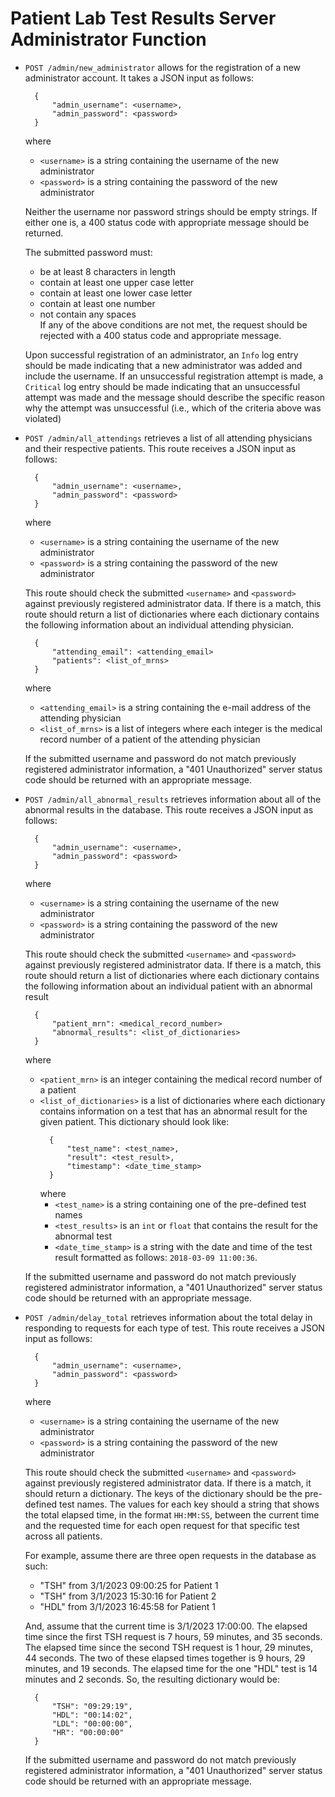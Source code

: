 # Patient Lab Test Results Server Administrator Function
* `POST /admin/new_administrator` allows for the registration of a new
  administrator account.  It takes a JSON input as follows:
    ```
      {
          "admin_username": <username>,
          "admin_password": <password>
      }
    ```
  where
  * `<username>` is a string containing the username of the new administrator
  * `<password>` is a string containing the password of the new administrator

  Neither the username nor password strings should be empty strings.  If either
  one is, a 400 status code with appropriate message should be returned.

  The submitted password must:
  * be at least 8 characters in length
  * contain at least one upper case letter
  * contain at least one lower case letter
  * contain at least one number
  * not contain any spaces  
  If any of the above conditions are not met, the request should be rejected
  with a 400 status code and appropriate message.

  Upon successful registration of an administrator, an `Info` log entry should
  be made indicating that a new administrator was added and include the 
  username.  If an unsuccessful registration attempt is made, a `Critical`
  log entry should be made indicating that an unsuccessful attempt was made
  and the message should describe the specific reason why the attempt was 
  unsuccessful (i.e., which of the criteria above was violated)

* `POST /admin/all_attendings` retrieves a list of all attending physicians
  and their respective patients.  This route receives a JSON input as follows:
    ```
      {
          "admin_username": <username>,
          "admin_password": <password>
      }
    ```
  where
  * `<username>` is a string containing the username of the new administrator
  * `<password>` is a string containing the password of the new administrator
  
  This route should check the submitted `<username>` and `<password>` against
  previously registered administrator data.  If there is a match, this route
  should return a list of dictionaries where each dictionary contains the 
  following information about an individual attending physician.
    ```
      {
          "attending_email": <attending_email>
          "patients": <list_of_mrns>
      }
    ```
  where
  * `<attending_email>` is a string containing the e-mail address of the 
  attending physician
  * `<list_of_mrns>` is a list of integers where each integer is the medical
  record number of a patient of the attending physician

  If the submitted username and password do not match previously registered
  administrator information, a "401 Unauthorized" server status code should
  be returned with an appropriate message.

* `POST /admin/all_abnormal_results` retrieves information about all of the
  abnormal results in the database.  This route receives a JSON input as 
  follows:
    ```
      {
          "admin_username": <username>,
          "admin_password": <password>
      }
    ```
  where
  * `<username>` is a string containing the username of the new administrator
  * `<password>` is a string containing the password of the new administrator
  
  This route should check the submitted `<username>` and `<password>` against
  previously registered administrator data.  If there is a match, this route
  should return a list of dictionaries where each dictionary contains the 
  following information about an individual patient with an abnormal result
    ```
      {
          "patient_mrn": <medical_record_number>
          "abnormal_results": <list_of_dictionaries>
      }
    ```
  where
  * `<patient_mrn>` is an integer containing the medical record number of a 
  patient
  * `<list_of_dictionaries>` is a list of dictionaries where each dictionary
  contains information on a test that has an abnormal result for the given 
  patient.  This dictionary should look like:
    ```
      {
          "test_name": <test_name>,
          "result": <test_result>,
          "timestamp": <date_time_stamp>
      }
    ```
    where
    * `<test_name>` is a string containing one of the pre-defined test names
    * `<test_results>` is an `int` or `float` that contains the result for the
    abnormal test
    * `<date_time_stamp>` is a string with the date and time of the test result
    formatted as follows:  `2018-03-09 11:00:36`.

  If the submitted username and password do not match previously registered
  administrator information, a "401 Unauthorized" server status code should
  be returned with an appropriate message.

* `POST /admin/delay_total` retrieves information about the total delay in
  responding to requests for each type of test.   This route receives a JSON 
  input as follows:
    ```
      {
          "admin_username": <username>,
          "admin_password": <password>
      }
    ```
  where
  * `<username>` is a string containing the username of the new administrator
  * `<password>` is a string containing the password of the new administrator
  
  This route should check the submitted `<username>` and `<password>` against
  previously registered administrator data.  If there is a match, it should
  return a dictionary.  The keys of the dictionary should be the pre-defined 
  test names.  The values for each key should a string that shows the total 
  elapsed time, in the format `HH:MM:SS`,
  between the current time and the requested time for each open request for 
  that specific test across all patients.  

  For example, assume there are three open requests in the database as such:
  * "TSH" from 3/1/2023 09:00:25 for Patient 1
  * "TSH" from 3/1/2023 15:30:16 for Patient 2
  * "HDL" from 3/1/2023 16:45:58 for Patient 1
  
  And, assume that the current time is 3/1/2023 17:00:00.  The elapsed time
  since the first TSH request is 7 hours, 59 minutes, and 35 seconds.  The
  elapsed time since the second TSH request is 1 hour, 29 minutes, 44 seconds.
  The two of these elapsed times together is 9 hours, 29 minutes, and 19 seconds.
  The elapsed time for the one "HDL" test is 14 minutes and 2 seconds.  So, 
  the resulting dictionary would be:
  ```
    {
        "TSH": "09:29:19",
        "HDL": "00:14:02",
        "LDL": "00:00:00",
        "HR": "00:00:00"
    }
  ```
  
  If the submitted username and password do not match previously registered
  administrator information, a "401 Unauthorized" server status code should
  be returned with an appropriate message.
  
  